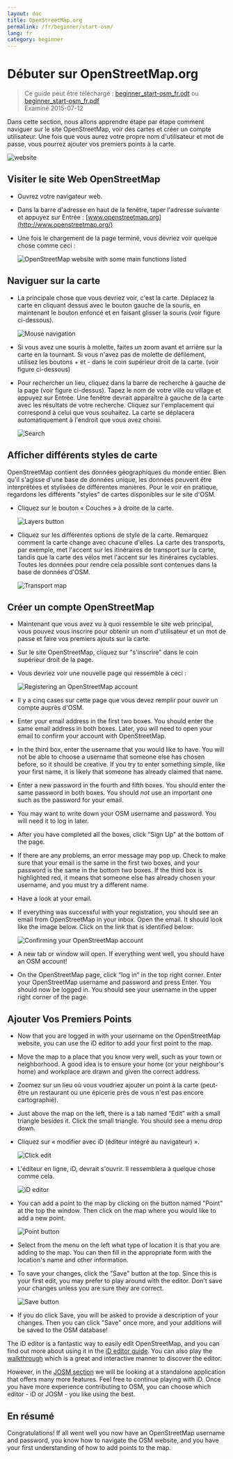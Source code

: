 ```yaml
---
layout: doc
title: OpenStreetMap.org
permalink: /fr/beginner/start-osm/
lang: fr
category: beginner
---
```


Débuter sur OpenStreetMap.org
====================================

> Ce guide peut être téléchargé : [beginner_start-osm_fr.odt](/files/beginner_start-osm_fr.odt) ou [beginner_start-osm_fr.pdf](/files/beginner_start-osm_fr.pdf)  
> Examiné 2015-07-12  

Dans cette section, nous allons apprendre étape par étape comment naviguer sur le site OpenStreetMap, voir des cartes et créer un compte utilisateur. Une fois que vous aurez votre propre nom d'utilisateur et mot de passe, vous pourrez ajouter vos premiers points à la carte.

![website][]

Visiter le site Web OpenStreetMap
---------------------------------

-   Ouvrez votre navigateur web.
- Dans la barre d'adresse en haut de la fenêtre, taper l'adresse suivante et appuyez sur Entrée :
    [www.openstreetmap.org](http://www.openstreetmap.org/)
- Une fois le chargement de la page terminé, vous devriez voir quelque chose comme ceci :

    ![OpenStreetMap website with some main functions listed][]

Naviguer sur la carte
---------------------

- La principale chose que vous devriez voir, c'est la carte. Déplacez la carte en cliquant dessus avec le bouton gauche de la souris, en maintenant le bouton enfoncé et en faisant glisser la souris (voir figure ci-dessous).

    ![Mouse navigation][]

- Si vous avez une souris à molette, faites un zoom avant et arrière sur la carte en la tournant. Si vous n'avez pas de molette de défilement, utilisez les boutons + et - dans le coin supérieur droit de la carte. (voir figure ci-dessous)
- Pour rechercher un lieu, cliquez dans la barre de recherche à gauche de la page (voir figure ci-dessus). Tapez le nom de votre ville ou village et appuyez sur Entrée. Une fenêtre devrait apparaître à gauche de la carte avec les résultats de votre recherche. Cliquez sur l'emplacement qui correspond à celui que vous souhaitez. La carte se déplacera automatiquement à l'endroit que vous avez choisi.

    ![Search][]
   

Afficher différents styles de carte
-----------------------------------

OpenStreetMap contient des données géographiques du monde entier. Bien qu'il s'agisse d'une base de données unique, les données peuvent être interprétées et stylisées de différentes manières. Pour le voir en pratique, regardons les différents "styles" de cartes disponibles sur le site d'OSM.

- Cliquez sur le bouton « Couches » à droite de la carte.

    ![Layers button][]

- Cliquez sur les différentes options de style de la carte. Remarquez comment la carte change avec chacune d'elles. La carte des transports, par exemple, met l'accent sur les itinéraires de transport sur la carte, tandis que la carte des vélos met l'accent sur les itinéraires cyclables. Toutes les données pour rendre cela possible sont contenues dans la base de données d'OSM.

    ![Transport map][]

Créer un compte OpenStreetMap
---------------------------------

- Maintenant que vous avez vu à quoi ressemble le site web principal, vous pouvez vous inscrire pour obtenir un nom d'utilisateur et un mot de passe et faire vos premiers ajouts sur la carte.
- Sur le site OpenStreetMap, cliquez sur "s'inscrire" dans le coin supérieur droit de la page.
- Vous devriez voir une nouvelle page qui ressemble à ceci :

    ![Registering an OpenStreetMap account][]

- Il y a cinq cases sur cette page que vous devez remplir pour ouvrir un compte auprès d'OSM.
-   Enter your email address in the first two boxes. You should enter the same email address in both boxes. Later, you will need to open your email to confirm your account with OpenStreetMap.
-   In the third box, enter the username that you would like to have.  You will not be able to choose a username that someone else has chosen before, so it should be creative. If you try to enter something simple, like your first name, it is likely that someone has already claimed that name.
-   Enter a new password in the fourth and fifth boxes. You should enter the same password in both boxes. You should *not* use an important one such as the password for your email.
-   You may want to write down your OSM username and password. You will need it to log in later.
-   After you have completed all the boxes, click "Sign Up" at the bottom of the page.
-   If there are any problems, an error message may pop up. Check to make sure that your email is the same in the first two boxes, and your password is the same in the bottom two boxes. If the third box is highlighted red, it means that someone else has already chosen your username, and you must try a different name.
-   Have a look at your email.
-   If everything was successful with your registration, you should see an email from OpenStreetMap in your inbox. Open the email. It should look like the image below. Click on the link that is identified below:

    ![Confirming your OpenStreetMap account][]

-   A new tab or window will open. If everything went well, you should have an OSM account!
-   On the OpenStreetMap page, click “log in” in the top right corner.  Enter your OpenStreetMap username and password and press Enter. You should now be logged in. You should see your username in the upper right corner of the page.

Ajouter Vos Premiers Points
-----------------------------------

-   Now that you are logged in with your username on the OpenStreetMap website, you can use the iD editor to add your first point to the map.
-   Move the map to a place that you know very well, such as your town or neighborhood. A good idea is to ensure your home (or your neighbour's home) and workplace are drawn and given the correct address. 
- Zoomez sur un lieu où vous voudriez ajouter un point à la carte (peut-être un restaurant ou une épicerie près de vous n'est pas encore cartographié).
-   Just above the map on the left, there is a tab named “Edit” with a small triangle besides it. Click the small triangle. You should see a menu drop down.
- Cliquez sur « modifier avec iD (éditeur intégré au navigateur) ».

    ![Click edit][]

- L'éditeur en ligne, iD, devrait s'ouvrir. Il ressemblera à quelque chose comme cela.

    ![iD editor][]

-   You can add a point to the map by clicking on the button named "Point" at the top the window. Then click on the map where you would like to add a new point.

    ![Point button][]    

-   Select from the menu on the left what type of location it is that you are adding to the map. You can then fill in the appropriate form with the location's name and other information.
-   To save your changes, click the "Save" button at the top. Since this is your first edit, you may prefer to play around with the editor. Don't save your changes unless you are sure they are correct.

    ![Save button][]    

-   If you do click Save, you will be asked to provide a description of your changes.  Then you can click "Save" once more, and your additions will be saved to the OSM database!


The iD editor is a fantastic way to easily edit OpenStreetMap, and you can find out more about using it in the [iD editor guide](/en/beginner/id-editor/).  You can also play the [walkthrough](http://www.openstreetmap.org/edit?editor=id#walkthrough=true) which is a great and interactive manner to discover the editor.

However, in the [JOSM section](/en/josm/) we will be looking at a standalone application that offers many more features.  Feel free to continue playing with iD. Once you have more experience contributing to OSM, you can choose which editor - iD or JOSM - you like using the best.

En résumé
-------

Congratulations! If all went well you now have an OpenStreetMap username and password, you know how to navigate the OSM website, and you have your first understanding of how to add points to the map.



[website]: /images/beginner/start-osm_website.png
[OpenStreetMap website with some main functions listed]: /images/beginner/osm-website-main-functions.png
[Mouse navigation]: /images/beginner/mouse-navigation.png
[Search]: /images/beginner/search.png
[Layers button]: /images/beginner/layers.png
[Transport map]: /images/beginner/transport-map.png
[Registering an OpenStreetMap account]: /images/beginner/registering-account.png
[Confirming your OpenStreetMap account]: /images/beginner/confirming-account.png
[Click edit]: /images/beginner/click-edit.png
[iD editor]: /images/beginner/id-editor.png
[Point button]: /images/beginner/point-button.png
[Save button]: /images/beginner/save-button.png